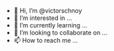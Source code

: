 - 👋 Hi, I’m @victorschnoy
- 👀 I’m interested in ...
- 🌱 I’m currently learning ...
- 💞️ I’m looking to collaborate on ...
- 📫 How to reach me ...

<!---
victorschnoy/victorschnoy is a ✨ special ✨ repository because its `README.md` (this file) appears on your GitHub profile.
You can click the Preview link to take a look at your changes.
--->































































